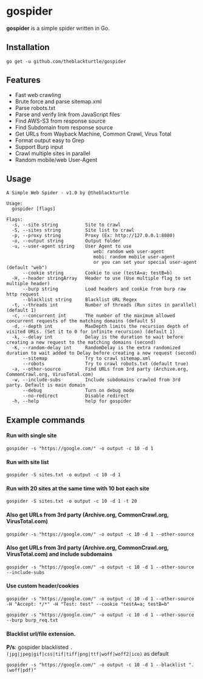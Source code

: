 # gospider
**gospider** is a simple spider written in Go.
 
## Installation
```
go get -u github.com/theblackturtle/gospider
```

## Features
* Fast web crawling
* Brute force and parse sitemap.xml
* Parse robots.txt
* Parse and verify link from JavaScript files
* Find AWS-S3 from response source
* Find Subdomain from response source
* Get URLs from Wayback Machine, Common Crawl, Virus Total
* Format output easy to Grep
* Support Burp input
* Crawl multiple sites in parallel
* Random mobile/web User-Agent

## Usage
```
A Simple Web Spider - v1.0 by @theblackturtle

Usage:
  gospider [flags]

Flags:
  -s, --site string          Site to crawl
  -S, --sites string         Site list to crawl
  -p, --proxy string         Proxy (Ex: http://127.0.0.1:8080)
  -o, --output string        Output folder
  -u, --user-agent string    User Agent to use
                                web: random web user-agent
                                mobi: random mobile user-agent
                                or you can set your special user-agent (default "web")
      --cookie string        Cookie to use (testA=a; testB=b)
  -H, --header stringArray   Header to use (Use multiple flag to set multiple header)
      --burp string          Load headers and cookie from burp raw http request
      --blacklist string     Blacklist URL Regex
  -t, --threads int          Number of threads (Run sites in parallel) (default 1)
  -c, --concurrent int       The number of the maximum allowed concurrent requests of the matching domains (default 5)
  -d, --depth int            MaxDepth limits the recursion depth of visited URLs. (Set it to 0 for infinite recursion) (default 1)
  -k, --delay int            Delay is the duration to wait before creating a new request to the matching domains (second)
  -K, --random-delay int     RandomDelay is the extra randomized duration to wait added to Delay before creating a new request (second)
      --sitemap              Try to crawl sitemap.xml
      --robots               Try to crawl robots.txt (default true)
  -a, --other-source         Find URLs from 3rd party (Archive.org, CommonCrawl.org, VirusTotal.com)
  -w, --include-subs         Include subdomains crawled from 3rd party. Default is main domain
      --debug                Turn on debug mode
      --no-redirect          Disable redirect
  -h, --help                 help for gospider
```

## Example commands
#### Run with single site
```
gospider -s "https://google.com/" -o output -c 10 -d 1
```

#### Run with site list
```
gospider -S sites.txt -o output -c 10 -d 1
```

#### Run with 20 sites at the same time with 10 bot each site
```
gospider -S sites.txt -o output -c 10 -d 1 -t 20
```

#### Also get URLs from 3rd party (Archive.org, CommonCrawl.org, VirusTotal.com)
```
gospider -s "https://google.com/" -o output -c 10 -d 1 --other-source
```

#### Also get URLs from 3rd party (Archive.org, CommonCrawl.org, VirusTotal.com) and include subdomains
```
gospider -s "https://google.com/" -o output -c 10 -d 1 --other-source --include-subs
```

#### Use custom header/cookies
```
gospider -s "https://google.com/" -o output -c 10 -d 1 --other-source -H "Accept: */*" -H "Test: test" --cookie "testA=a; testB=b"

gospider -s "https://google.com/" -o output -c 10 -d 1 --other-source --burp burp_req.txt
```

#### Blacklist url/file extension.
**P/s**: gospider blacklisted `.(jpg|jpeg|gif|css|tif|tiff|png|ttf|woff|woff2|ico)` as default
```
gospider -s "https://google.com/" -o output -c 10 -d 1 --blacklist ".(woff|pdf)"
```

